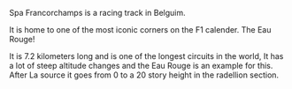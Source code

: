 Spa Francorchamps is a racing track in Belguim.

It is home to one of the most iconic corners on the F1 calender. The Eau Rouge!

It is 7.2 kilometers long and is one of the longest circuits in the world, It has a lot of steep altitude changes and the Eau Rouge is an example for this. After La source it goes from 0 to a 20 story height in the radellion section.